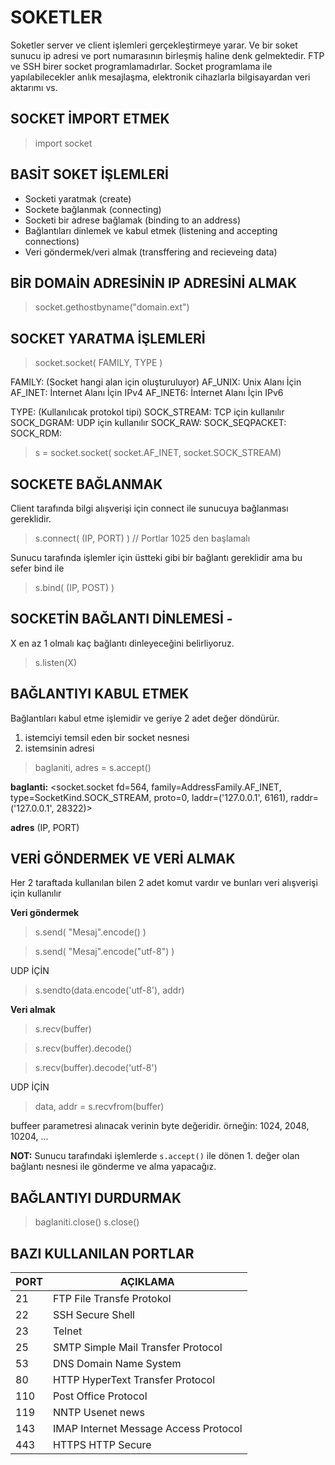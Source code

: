# SOKETLER
Soketler server ve client işlemleri gerçekleştirmeye yarar. 
Ve bir soket sunucu ip adresi ve port numarasının birleşmiş haline denk gelmektedir.
FTP ve SSH birer socket programlamadırlar.
Socket programlama ile yapılabilecekler anlık mesajlaşma, elektronik cihazlarla bilgisayardan veri aktarımı vs.

## SOCKET İMPORT ETMEK
> import socket

## BASİT SOKET İŞLEMLERİ
- Socketi yaratmak (create)
- Sockete bağlanmak (connecting)
- Socketi bir adrese bağlamak (binding to an address)
- Bağlantıları dinlemek ve kabul etmek (listening and accepting connections)
- Veri göndermek/veri almak (transffering and recieveing  data)

## BİR DOMAİN ADRESİNİN IP ADRESİNİ ALMAK
> socket.gethostbyname("domain.ext")

## SOCKET YARATMA İŞLEMLERİ
> socket.socket( FAMILY, TYPE )

FAMILY: (Socket hangi alan için oluşturuluyor)
	AF_UNIX: Unix Alanı İçin
	AF_INET: İnternet Alanı İçin IPv4
	AF_INET6: İnternet Alanı İçin IPv6

TYPE: (Kullanılıcak protokol tipi)
	SOCK_STREAM: TCP için kullanılır
	SOCK_DGRAM:  UDP için kullanılır
	SOCK_RAW:
	SOCK_SEQPACKET:
	SOCK_RDM:

> s = socket.socket( socket.AF_INET, socket.SOCK_STREAM)

## SOCKETE BAĞLANMAK
Client tarafında bilgi alışverişi için connect ile sunucuya bağlanması gereklidir.
> s.connect( (IP, PORT) ) // Portlar 1025 den başlamalı

Sunucu tarafında işlemler için üstteki gibi bir bağlantı gereklidir ama bu sefer bind ile
> s.bind( (IP, POST) )

## SOCKETİN BAĞLANTI DİNLEMESİ - 
X en az 1 olmalı kaç bağlantı dinleyeceğini belirliyoruz.
> s.listen(X)

## BAĞLANTIYI KABUL ETMEK
Bağlantıları kabul etme işlemidir ve geriye 2 adet değer döndürür.
1. istemciyi temsil eden bir socket nesnesi
2. istemsinin adresi

> baglaniti, adres =  s.accept()

**baglanti:**
<socket.socket fd=564, family=AddressFamily.AF_INET, type=SocketKind.SOCK_STREAM, proto=0, laddr=('127.0.0.1', 6161), raddr=('127.0.0.1', 28322)>

**adres**
(IP, PORT)

## VERİ GÖNDERMEK VE VERİ ALMAK
Her 2 taraftada kullanılan bilen 2 adet komut vardır ve bunları veri alışverişi için kullanılır

**Veri göndermek**
> s.send( "Mesaj".encode() )

> s.send( "Mesaj".encode("utf-8") )

UDP İÇİN

> s.sendto(data.encode('utf-8'), addr)

**Veri almak**
> s.recv(buffer)

> s.recv(buffer).decode()

> s.recv(buffer).decode('utf-8')

UDP İÇİN

> data, addr = s.recvfrom(buffer)

buffeer parametresi alınacak verinin byte değeridir. örneğin: 1024, 2048, 10204, ...

**NOT:** Sunucu tarafındaki işlemlerde `s.accept()` ile dönen 1. değer olan bağlantı nesnesi ile gönderme ve alma yapacağız.

## BAĞLANTIYI DURDURMAK
> baglaniti.close()
> s.close()



## BAZI KULLANILAN PORTLAR
| **PORT** | **AÇIKLAMA** |
| --- | --- |
| 21   | FTP File Transfe Protokol |
| 22   | SSH Secure Shell |
| 23   | Telnet |
| 25   | SMTP Simple Mail Transfer Protocol |
| 53   | DNS Domain Name System |
| 80   | HTTP HyperText Transfer Protocol |
| 110  | Post Office Protocol |
| 119  | NNTP Usenet news |
| 143  | IMAP Internet Message Access Protocol |
| 443  | HTTPS HTTP Secure |